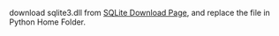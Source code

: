 download sqlite3.dll from [SQLite Download Page](https://www.sqlite.org/download.html), and replace the file in Python Home Folder.